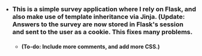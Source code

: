- ### This is a simple survey application where I rely on Flask, and also make use of template inheritance via Jinja. (Update: Answers to the survey are now stored in Flask's session and sent to the user as a cookie. This fixes many problems.
  - #### (To-do: Include more comments, and add more CSS.)
